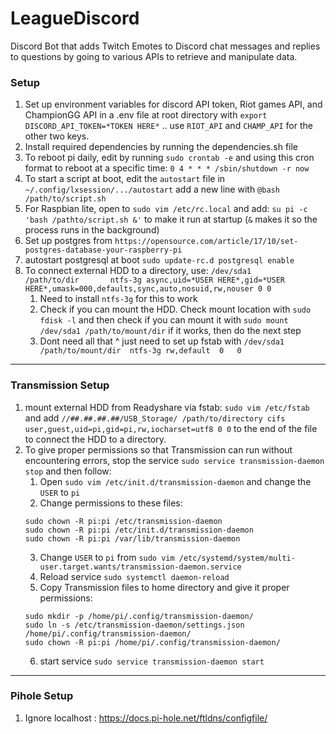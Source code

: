 # LeagueDiscord

Discord Bot that adds Twitch Emotes to Discord chat messages and replies to questions by going to various APIs to retrieve and manipulate data.

### Setup

1. Set up environment variables for discord API token, Riot games API, and ChampionGG API in a .env file at root directory with `export DISCORD_API_TOKEN=*TOKEN HERE*` .. use `RIOT_API` and `CHAMP_API` for the other two keys.
2. Install required dependencies by running the dependencies.sh file
3. To reboot pi daily, edit by running `sudo crontab -e` and using this cron format to reboot at a specific time: `0 4 * * * /sbin/shutdown -r now`
4. To start a script at boot, edit the `autostart` file in `~/.config/lxsession/.../autostart` add a new line with `@bash /path/to/script.sh`
5. For Raspbian lite, open to `sudo vim /etc/rc.local` and add: `su pi -c 'bash /pathto/script.sh &'` to make it run at startup (`&` makes it so the process runs in the background)
6. Set up postgres from `https://opensource.com/article/17/10/set-postgres-database-your-raspberry-pi`
7. autostart postgresql at boot `sudo update-rc.d postgresql enable`
8. To connect external HDD to a directory, use: `/dev/sda1       /path/to/dir       ntfs-3g async,uid=*USER HERE*,gid=*USER HERE*,umask=000,defaults,sync,auto,nosuid,rw,nouser 0 0`
    1. Need to install `ntfs-3g` for this to work
    2. Check if you can mount the HDD. Check mount location with `sudo fdisk -l` and then check if you can mount it with `sudo mount /dev/sda1 /path/to/mount/dir` if it works, then do the next step
    3. Dont need all that ^ just need to set up fstab with `/dev/sda1 	/path/to/mount/dir	ntfs-3g	rw,default	0	0`


----------------

### Transmission Setup

1. mount external HDD from Readyshare via fstab: `sudo vim /etc/fstab` and add `//##.##.##.##/USB_Storage/ /path/to/directory cifs user,guest,uid=pi,gid=pi,rw,iocharset=utf8 0 0` to the end of the file to connect the HDD to a directory.
2. To give proper permissions so that Transmission can run without encountering errors, stop the service `sudo service transmission-daemon stop` and then follow:
    1. Open `sudo vim /etc/init.d/transmission-daemon` and change the `USER` to `pi`
    2. Change permissions to these files: 
    ```
    sudo chown -R pi:pi /etc/transmission-daemon
    sudo chown -R pi:pi /etc/init.d/transmission-daemon
    sudo chown -R pi:pi /var/lib/transmission-daemon
    ```
    3. Change `USER` to `pi` from `sudo vim /etc/systemd/system/multi-user.target.wants/transmission-daemon.service`
    4. Reload service `sudo systemctl daemon-reload`
    5. Copy Transmission files to home directory and give it proper permissions:
    ```
    sudo mkdir -p /home/pi/.config/transmission-daemon/
    sudo ln -s /etc/transmission-daemon/settings.json /home/pi/.config/transmission-daemon/
    sudo chown -R pi:pi /home/pi/.config/transmission-daemon/
    ```
    6. start service `sudo service transmission-daemon start`
    
------------

### Pihole Setup

1. Ignore localhost : https://docs.pi-hole.net/ftldns/configfile/
